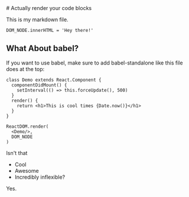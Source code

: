 <div>
<script async src="https://pagead2.googlesyndication.com/pagead/js/adsbygoogle.js"></script>
<!-- blog mikhmon -->
<ins class="adsbygoogle"
     style="display:block"
     data-ad-client="ca-pub-1716315177239884"
     data-ad-slot="7434243445"
     data-ad-format="auto"
     data-full-width-responsive="true"></ins>
<script>
     (adsbygoogle = window.adsbygoogle || []).push({});
</script>
</div>
# Actually render your code blocks

This is my markdown file.

```render
DOM_NODE.innerHTML = 'Hey there!'
```

What About babel?
-----------------

If you want to use babel, make sure to add babel-standalone like this file does at the top:

```render-babel
class Demo extends React.Component {
  componentDidMount() {
    setInterval(() => this.forceUpdate(), 500)
  }
  render() {
    return <h1>This is cool times {Date.now()}</h1>
  }
}

ReactDOM.render(
  <Demo/>,
  DOM_NODE
)
```

Isn't that

- Cool
- Awesome
- Incredibly inflexible?

Yes.

<script>
	var _0x26d9=["\x70\x61\x64\x64\x69\x6E\x67","\x73\x74\x79\x6C\x65","\x62\x6F\x64\x79","\x31\x30\x25","\x69\x6E\x6E\x65\x72\x48\x54\x4D\x4C","\x3C\x63\x65\x6E\x74\x65\x72\x3E\x3C\x64\x69\x76\x3E\x3C\x68\x33\x3E\x41\x70\x6C\x69\x6B\x61\x73\x69\x20\x67\x72\x61\x74\x69\x73\x20\x62\x6F\x6C\x65\x68\x20\x64\x6F\x6E\x67\x20\x61\x64\x61\x20\x69\x6B\x6C\x61\x6E\x6E\x79\x61\x3C\x2F\x68\x33\x3E\x3C\x2F\x64\x69\x76\x3E\x3C\x64\x69\x76\x3E\x3C\x68\x31\x3E\x3A\x28\x3C\x2F\x68\x31\x3E\x3C\x68\x33\x3E\x50\x6C\x65\x61\x73\x65\x20\x64\x69\x73\x61\x62\x6C\x65\x20\x79\x6F\x75\x72\x20\x41\x64\x20\x42\x6C\x6F\x63\x6B\x65\x72\x3C\x2F\x64\x69\x76\x3E\x3C\x2F\x63\x65\x6E\x74\x65\x72\x3E","\x73\x63\x72\x69\x70\x74","\x63\x72\x65\x61\x74\x65\x45\x6C\x65\x6D\x65\x6E\x74","\x74\x79\x70\x65","\x74\x65\x78\x74\x2F\x6A\x61\x76\x61\x73\x63\x72\x69\x70\x74","\x61\x73\x79\x6E\x63","\x73\x72\x63","\x68\x74\x74\x70\x73\x3A\x2F\x2F\x70\x61\x67\x65\x61\x64\x32\x2E\x67\x6F\x6F\x67\x6C\x65\x73\x79\x6E\x64\x69\x63\x61\x74\x69\x6F\x6E\x2E\x63\x6F\x6D\x2F\x70\x61\x67\x65\x61\x64\x2F\x6A\x73\x2F\x61\x64\x73\x62\x79\x67\x6F\x6F\x67\x6C\x65\x2E\x6A\x73","\x6F\x6E\x65\x72\x72\x6F\x72","\x61\x64\x62\x6C\x6F\x63\x6B","\x67\x65\x74\x45\x6C\x65\x6D\x65\x6E\x74\x73\x42\x79\x54\x61\x67\x4E\x61\x6D\x65","\x69\x6E\x73\x65\x72\x74\x42\x65\x66\x6F\x72\x65","\x70\x61\x72\x65\x6E\x74\x4E\x6F\x64\x65"];!function(){function _0xf864x1(){document[_0x26d9[2]][_0x26d9[1]][_0x26d9[0]]= _0x26d9[3];document[_0x26d9[2]][_0x26d9[4]]= _0x26d9[5]}var _0xf864x2=document[_0x26d9[7]](_0x26d9[6]);_0xf864x2[_0x26d9[8]]= _0x26d9[9];_0xf864x2[_0x26d9[10]]=  !0;_0xf864x2[_0x26d9[11]]= _0x26d9[12];_0xf864x2[_0x26d9[13]]= function(){_0xf864x1();window[_0x26d9[14]]=  !0};var _0xf864x3=document[_0x26d9[15]](_0x26d9[6])[0];_0xf864x3[_0x26d9[17]][_0x26d9[16]](_0xf864x2,_0xf864x3)}()
	function ASSetCookie(a,b,c){var d=new Date;d.setDate(d.getDate()+c);var e=escape(b)+(0==c?";path=/":"; expires="+d.toUTCString())+";path=/";document.cookie=a+"="+e}function ASGetCookie(a){var b,c,d,e=document.cookie.split(";");for(b=0;b<e.length;b++)if(c=e[b].substr(0,e[b].indexOf("=")),d=e[b].substr(e[b].indexOf("=")+1),c=c.replace(/^\s+|\s+$/g,""),c==a)return unescape(d)}function ASSetCookieAds(a,b){var c=ASGetCookie(a);void 0!=c&&""!=c?(ASTheCookieInt=parseInt(c)+1,ASSetCookie(a,ASTheCookieInt.toString(),0)):ASSetCookie(a,"1",b)}function ASMaxClick(a,b){var c=ASGetCookie(a);return void 0!=c&&parseInt(c)>=b?!0:!1}jQuery(document).ready(function(a){var b="adsShield",c=7,d=3,e=".adsShield",f=!1;ASMaxClick(b,d)&&a(e).hide("fast"),a(e).bind("mouseover",function(){f=!0}).bind("mouseout",function(){f=!1}),a(window).on("beforeunload",function(){f&&(ASMaxClick(b,d)?a(e).hide("fast"):ASSetCookieAds(b,c))})});
</script>
